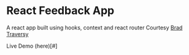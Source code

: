 # React Feedback App

A react app built using hooks, context and react router
Courtesy [Brad Traversy](https://www.traversymedia.com)

Live Demo (here)[#]
